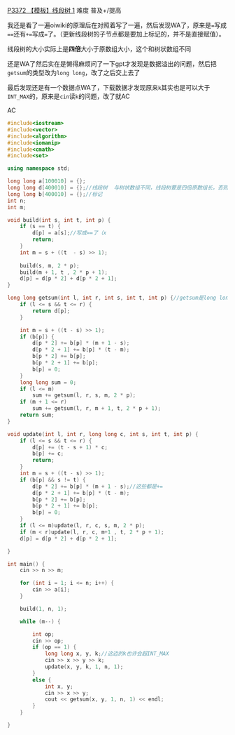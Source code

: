 [P3372 【模板】线段树 1](https://www.luogu.com.cn/problem/P3372)
难度
普及+/提高

我还是看了一遍oiwiki的原理后在对照着写了一遍，然后发现WA了，原来是`=`写成`==`还有`+=`写成`=`了。（更新线段树的子节点都是要加上标记的，并不是直接赋值）。

线段树的大小实际上是**四倍**大小于原数组大小，这个和树状数组不同

还是WA了然后实在是懒得麻烦问了一下gpt才发现是数据溢出的问题，然后把`getsum`的类型改为`long long`，改了之后交上去了

最后发现还是有一个数据点WA了，下载数据才发现原来`k`其实也是可以大于`INT_MAX`的，原来是`cin`读`k`的问题，改了就AC

AC
```c++
#include<iostream>
#include<vector>
#include<algorithm>
#include<iomanip>
#include<cmath>
#include<set>

using namespace std;

long long a[100010] = {};
long long d[400010] = {};//线段树  与树状数组不同，线段树要是四倍原数组长，否则会存不下
long long b[400010] = {};//标记
int n;
int m;

void build(int s, int t, int p) {
	if (s == t) {
		d[p] = a[s];//写成==了（x
		return;
	}
	int m = s + ((t  - s) >> 1);
	
	build(s, m, 2 * p);
	build(m + 1, t , 2 * p + 1);
	d[p] = d[p * 2] + d[p * 2 + 1];
}

long long getsum(int l, int r, int s, int t, int p) {//getsum是long long，不然会数据溢出
	if (l <= s && t <= r) {
		return d[p];
	}

	int m = s + ((t - s) >> 1);
	if (b[p]) {
		d[p * 2] += b[p] * (m + 1 - s);
		d[p * 2 + 1] += b[p] * (t - m);
		b[p * 2] += b[p];
		b[p * 2 + 1] += b[p];
		b[p] = 0;
	}
	long long sum = 0;
	if (l <= m)
		sum += getsum(l, r, s, m, 2 * p);
	if (m + 1 <= r)
		sum += getsum(l, r, m + 1, t, 2 * p + 1);
	return sum;
}

void update(int l, int r, long long c, int s, int t, int p) {
	if (l <= s && t <= r) {
		d[p] += (t - s + 1) * c;
		b[p] += c;
		return;
	}
	int m = s + ((t - s) >> 1);
	if (b[p] && s != t) {
		d[p * 2] += b[p] * (m + 1 - s);//这些都是+=
		d[p * 2 + 1] += b[p] * (t - m);
		b[p * 2] += b[p];
		b[p * 2 + 1] += b[p];
		b[p] = 0;
	}
	if (l <= m)update(l, r, c, s, m, 2 * p);
	if (m < r)update(l, r, c, m+1 , t, 2 * p + 1);
	d[p] = d[p * 2] + d[p * 2 + 1];

}

int main() {
	cin >> n >> m;

	for (int i = 1; i <= n; i++) {
		cin >> a[i];
	}

	build(1, n, 1);

	while (m--) {

		int op;
		cin >> op;
		if (op == 1) {
			long long x, y, k;//这边的k也许会超INT_MAX
			cin >> x >> y >> k;
			update(x, y, k, 1, n, 1);
		}
		else {
			int x, y;
			cin >> x >> y;
			cout << getsum(x, y, 1, n, 1) << endl;
		}
	}

}
```